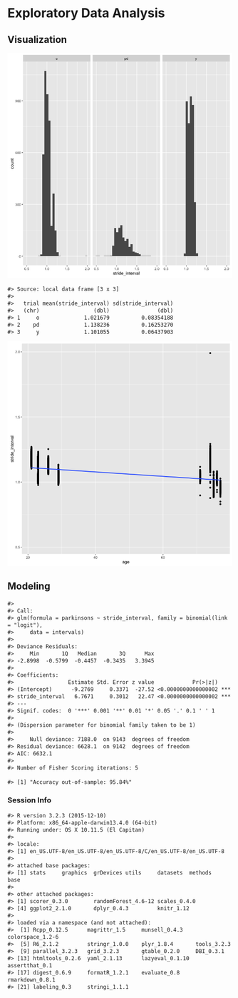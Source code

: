 Exploratory Data Analysis
=========================

Visualization
-------------

![](imgs/eda-unnamed-chunk-1-1.png)

    #> Source: local data frame [3 x 3]
    #> 
    #>   trial mean(stride_interval) sd(stride_interval)
    #>   (chr)                 (dbl)               (dbl)
    #> 1     o              1.021679          0.08354188
    #> 2    pd              1.138236          0.16253270
    #> 3     y              1.101055          0.06437903

![](imgs/eda-unnamed-chunk-1-2.png)

Modeling
--------

    #> 
    #> Call:
    #> glm(formula = parkinsons ~ stride_interval, family = binomial(link = "logit"), 
    #>     data = intervals)
    #> 
    #> Deviance Residuals: 
    #>     Min       1Q   Median       3Q      Max  
    #> -2.8998  -0.5799  -0.4457  -0.3435   3.3945  
    #> 
    #> Coefficients:
    #>                 Estimate Std. Error z value            Pr(>|z|)    
    #> (Intercept)      -9.2769     0.3371  -27.52 <0.0000000000000002 ***
    #> stride_interval   6.7671     0.3012   22.47 <0.0000000000000002 ***
    #> ---
    #> Signif. codes:  0 '***' 0.001 '**' 0.01 '*' 0.05 '.' 0.1 ' ' 1
    #> 
    #> (Dispersion parameter for binomial family taken to be 1)
    #> 
    #>     Null deviance: 7188.0  on 9143  degrees of freedom
    #> Residual deviance: 6628.1  on 9142  degrees of freedom
    #> AIC: 6632.1
    #> 
    #> Number of Fisher Scoring iterations: 5

    #> [1] "Accuracy out-of-sample: 95.84%"

### Session Info

    #> R version 3.2.3 (2015-12-10)
    #> Platform: x86_64-apple-darwin13.4.0 (64-bit)
    #> Running under: OS X 10.11.5 (El Capitan)
    #> 
    #> locale:
    #> [1] en_US.UTF-8/en_US.UTF-8/en_US.UTF-8/C/en_US.UTF-8/en_US.UTF-8
    #> 
    #> attached base packages:
    #> [1] stats     graphics  grDevices utils     datasets  methods   base     
    #> 
    #> other attached packages:
    #> [1] scorer_0.3.0        randomForest_4.6-12 scales_0.4.0       
    #> [4] ggplot2_2.1.0       dplyr_0.4.3         knitr_1.12         
    #> 
    #> loaded via a namespace (and not attached):
    #>  [1] Rcpp_0.12.5      magrittr_1.5     munsell_0.4.3    colorspace_1.2-6
    #>  [5] R6_2.1.2         stringr_1.0.0    plyr_1.8.4       tools_3.2.3     
    #>  [9] parallel_3.2.3   grid_3.2.3       gtable_0.2.0     DBI_0.3.1       
    #> [13] htmltools_0.2.6  yaml_2.1.13      lazyeval_0.1.10  assertthat_0.1  
    #> [17] digest_0.6.9     formatR_1.2.1    evaluate_0.8     rmarkdown_0.8.1 
    #> [21] labeling_0.3     stringi_1.1.1
